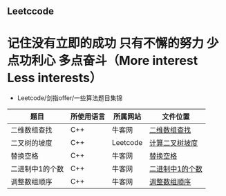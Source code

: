 ## Leetccode
# 记住没有立即的成功 只有不懈的努力 少点功利心 多点奋斗（More interest Less interests） 

* Leetcode/剑指offer/一些算法题目集锦

| 题目            | 所使用语言 | 所属网站 | 文件位置                                 |
| --------------- | ---------- | -------- | ---------------------------------------- |
| 二维数组查找    | C++        | 牛客网   | [二维数组查找](/牛客网/PrintMatrix.cpp)  |
| 二叉树的坡度    | C++        | Leetcode | [计算二叉树坡度](/Leetcode/findTilt.cpp) |
| 替换空格        | C++        | 牛客网   | [替换空格](/Leetcode/replaceSpace.cpp)   |
| 二进制中1的个数 | C++        | 牛客网   | [二进制中1的个数](/牛客网/Numberof1.cpp) |
| 调整数组顺序    | C++        | 牛客网   | [调整数组顺序](/牛客网/reOrderArray.cpp) |



